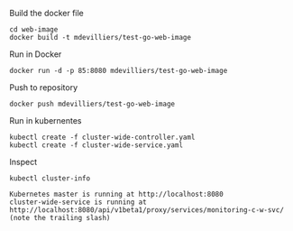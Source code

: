 
Build the docker file

```
cd web-image
docker build -t mdevilliers/test-go-web-image
````

Run in Docker

```
docker run -d -p 85:8080 mdevilliers/test-go-web-image
```

Push to repository

```
docker push mdevilliers/test-go-web-image
```

Run in kubernentes

```
kubectl create -f cluster-wide-controller.yaml
kubectl create -f cluster-wide-service.yaml
```

Inspect

```
kubectl cluster-info

Kubernetes master is running at http://localhost:8080
cluster-wide-service is running at http://localhost:8080/api/v1beta1/proxy/services/monitoring-c-w-svc/ (note the trailing slash)

```